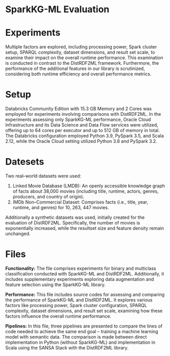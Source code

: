 SparkKG-ML Evaluation
====================================

Experiments
============

Multiple factors are explored, including processing power, Spark cluster setup, SPARQL complexity, dataset dimensions, and result set scale, to examine their impact on the overall runtime performance. This examination is conducted in contrast to the DistRDF2ML framework. Furthermore, the performance of the additional features in our library is scrutinized, considering both runtime efficiency and overall performance metrics.

Setup
=======

Databricks Community Edition with 15.3 GB Memory and 2 Cores was employed for experiments involving comparisons with DistRDF2ML. In the experiments assessing only SparkKG-ML performance, Oracle Cloud Infrastructure and its Data Science and Data Flow services were utilized, offering up to 64 cores per executor and up to 512 GB of memory in total. The Databricks configuration employed Python 3.9, PySpark 3.5, and Scala 2.12, while the Oracle Cloud setting utilized Python 3.8 and PySpark 3.2.

Datesets
=========

Two real–world datasets were used: 
1) Linked Movie Database (LMDB): An openly accessible knowledge graph of facts about 38,000 movies (including title, runtime, actors, genres, producers, and country of origin).
2) IMDb Non–Commercial Dataset: Comprises facts (i.e., title, year, runtime, and genres) for 10, 263, 447 movies.

Additionally a synthetic datasets was used, initially created for the evaluation of DistRDF2ML. Specifically, the number of movies is exponentially increased, while the resultset size and feature density remain unchanged.

Files
=====

**Functionality:**  The file comprises experiments for binary and multiclass classification conducted with SparkKG-ML and DistRDF2ML. Additionally, it includes supplementary experiments exploring data augmentation and feature selection using the SparkKG-ML library.

**Performance:** This file includes source codes for assessing and comparing the performance of SparkKG-ML and DistRDF2ML. It explores various factors like processing power, Spark cluster configuration, SPARQL complexity, dataset dimensions, and result set scale, examining how these factors influence the overall runtime performance.

**Pipelines:** In this file, three pipelines are presented to compare the lines of code needed to achieve the same end goal – training a machine learning model with semantic data. The comparison is made between direct implementation in Python (without SparkKG-ML) and implementation in Scala using the SANSA Stack with the DistRDF2ML library.

